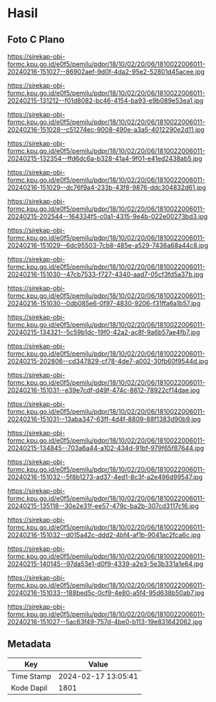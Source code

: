 # Hasil

## Foto C Plano

https://sirekap-obj-formc.kpu.go.id/e0f5/pemilu/pdpr/18/10/02/20/06/1810022006011-20240216-151027--86902aef-9d0f-4da2-95e2-52801d45acee.jpg

https://sirekap-obj-formc.kpu.go.id/e0f5/pemilu/pdpr/18/10/02/20/06/1810022006011-20240215-131212--f01d8082-bc46-4154-ba93-e9b089e53ea1.jpg

https://sirekap-obj-formc.kpu.go.id/e0f5/pemilu/pdpr/18/10/02/20/06/1810022006011-20240216-151028--c51274ec-9008-490e-a3a5-4012290e2d11.jpg

https://sirekap-obj-formc.kpu.go.id/e0f5/pemilu/pdpr/18/10/02/20/06/1810022006011-20240215-132354--ffd6dc6a-b328-41a4-9f01-e41ed2438ab5.jpg

https://sirekap-obj-formc.kpu.go.id/e0f5/pemilu/pdpr/18/10/02/20/06/1810022006011-20240216-151029--dc76f9a4-233b-43f8-9876-ddc304832d61.jpg

https://sirekap-obj-formc.kpu.go.id/e0f5/pemilu/pdpr/18/10/02/20/06/1810022006011-20240215-202544--164334f5-c0a1-4315-9e4b-022e00273bd3.jpg

https://sirekap-obj-formc.kpu.go.id/e0f5/pemilu/pdpr/18/10/02/20/06/1810022006011-20240216-151029--6dc95503-7cb8-485e-a529-7436a68a44c8.jpg

https://sirekap-obj-formc.kpu.go.id/e0f5/pemilu/pdpr/18/10/02/20/06/1810022006011-20240216-151030--47cb7533-f727-4340-aad7-05cf3fd5a37b.jpg

https://sirekap-obj-formc.kpu.go.id/e0f5/pemilu/pdpr/18/10/02/20/06/1810022006011-20240216-151030--0db085e6-0f97-4830-9206-f31ffa6a1b57.jpg

https://sirekap-obj-formc.kpu.go.id/e0f5/pemilu/pdpr/18/10/02/20/06/1810022006011-20240215-134321--5c59b1dc-19f0-42a2-ac8f-9a6b57ae4fb7.jpg

https://sirekap-obj-formc.kpu.go.id/e0f5/pemilu/pdpr/18/10/02/20/06/1810022006011-20240215-202806--cd347829-cf78-4de7-a002-30fb60f9544d.jpg

https://sirekap-obj-formc.kpu.go.id/e0f5/pemilu/pdpr/18/10/02/20/06/1810022006011-20240216-151031--e39e7cdf-d49f-474c-8612-78922cf14dae.jpg

https://sirekap-obj-formc.kpu.go.id/e0f5/pemilu/pdpr/18/10/02/20/06/1810022006011-20240216-151031--13aba347-63ff-4d4f-8809-88f1383d90b9.jpg

https://sirekap-obj-formc.kpu.go.id/e0f5/pemilu/pdpr/18/10/02/20/06/1810022006011-20240215-134845--703a6a44-a102-434d-91bf-979f65f87644.jpg

https://sirekap-obj-formc.kpu.go.id/e0f5/pemilu/pdpr/18/10/02/20/06/1810022006011-20240216-151032--5f8b1273-ad37-4ed1-8c3f-a2e496d99547.jpg

https://sirekap-obj-formc.kpu.go.id/e0f5/pemilu/pdpr/18/10/02/20/06/1810022006011-20240215-135118--30e2e31f-ee57-479c-ba2b-307cd3117c16.jpg

https://sirekap-obj-formc.kpu.go.id/e0f5/pemilu/pdpr/18/10/02/20/06/1810022006011-20240216-151032--d015a42c-ddd2-4bf4-af1b-9041ac2fca6c.jpg

https://sirekap-obj-formc.kpu.go.id/e0f5/pemilu/pdpr/18/10/02/20/06/1810022006011-20240215-140145--97da53e1-d0f9-4339-a2e3-5e3b331a1e64.jpg

https://sirekap-obj-formc.kpu.go.id/e0f5/pemilu/pdpr/18/10/02/20/06/1810022006011-20240216-151033--188bed5c-0cf9-4e80-a5f4-95d638b50ab7.jpg

https://sirekap-obj-formc.kpu.go.id/e0f5/pemilu/pdpr/18/10/02/20/06/1810022006011-20240216-151027--5ac63f49-757d-4be0-b113-19e831642062.jpg


## Metadata

| Key        | Value               |
| ---------- | ------------------- |
| Time Stamp | 2024-02-17 13:05:41 |
| Kode Dapil | 1801                |



